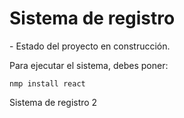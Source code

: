 <h1>Sistema de registro</h1>
- Estado del proyecto en construcción.

Para ejecutar el sistema, debes poner:

```nmp install react```

Sistema de registro 2
